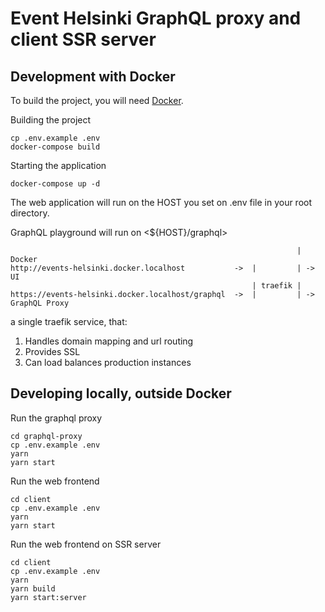 # Event Helsinki GraphQL proxy and client SSR server 

## Development with Docker

To build the project, you will need [Docker](https://www.docker.com/community-edition).

Building the project

    cp .env.example .env
    docker-compose build

Starting the application

    docker-compose up -d

The web application will run on the HOST you set on .env file in your root directory.

GraphQL playground will run on <${HOST}/graphql>

                                                                    | Docker
    http://events-helsinki.docker.localhost           ->  |         | -> UI
                                                          | traefik |
    https://events-helsinki.docker.localhost/graphql  ->  |         | -> GraphQL Proxy
                                                

a single traefik service, that:

1. Handles domain mapping and url routing
2. Provides SSL
3. Can load balances production instances

## Developing locally, outside Docker

Run the graphql proxy
    
    cd graphql-proxy
    cp .env.example .env
    yarn
    yarn start

Run the web frontend
    
    cd client
    cp .env.example .env
    yarn
    yarn start

Run the web frontend on SSR server
    
    cd client
    cp .env.example .env
    yarn
    yarn build
    yarn start:server
